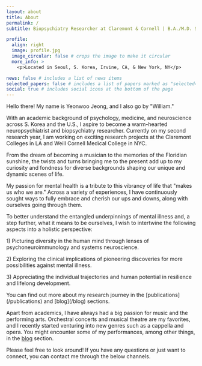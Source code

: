 ```yaml
---
layout: about
title: About
permalink: /
subtitle: Biopsychiatry Researcher at Claremont & Cornell | B.A./M.D. Student at Seoul National Univ. #<a href=''></a>. 

profile:
  align: right
  image: profile.jpg
  image_circular: false # crops the image to make it circular
  more_info: >
    <p>Located in Seoul, S. Korea, Irvine, CA, & New York, NY</p>

news: false # includes a list of news items
selected_papers: false # includes a list of papers marked as "selected={true}"
social: true # includes social icons at the bottom of the page
---
```


Hello there! My name is Yeonwoo Jeong, and I also go by "William."

With an academic background of psychology, medicine, and neuroscience across S. Korea and the U.S., I aspire to become a warm-hearted neuropsychiatrist and biopsychiatry researcher. Currently on my second research year, I am working on exciting research projects at the Claremont Colleges in LA and Weill Cornell Medical College in NYC.

From the dream of becoming a musician to the memories of the Floridian sunshine, the twists and turns bringing me to the present add up to my curiosity and fondness for diverse backgrounds shaping our unique and dynamic scenes of life.

My passion for mental health is a tribute to this vibrancy of life that "makes us who we are." Across a variety of experiences, I have continuously sought ways to fully embrace and cherish our ups and downs, along with ourselves going through them.

To better understand the entangled underpinnings of mental illness and, a step further, what it means to be ourselves, I wish to intertwine the following aspects into a holistic perspective:

<p>1) Picturing diversity in the human mind through lenses of psychoneuroimmunology and systems neuroscience.</p>
<p>2) Exploring the clinical implications of pioneering discoveries for more possibilities against mental illness.</p>
<p>3) Appreciating the individual trajectories and human potential in resilience and lifelong development.</p>
You can find out more about my research journey in the [publications](/publications) and [blog](/blog) sections.

Apart from academics, I have always had a big passion for music and the performing arts. Orchestral concerts and musical theatre are my favorites, and I recently started venturing into new genres such as a cappella and opera. You might encounter some of my performances, among other things, in the [blog](/blog) section.

Please feel free to look around! If you have any questions or just want to connect, you can contact me through the below channels.
